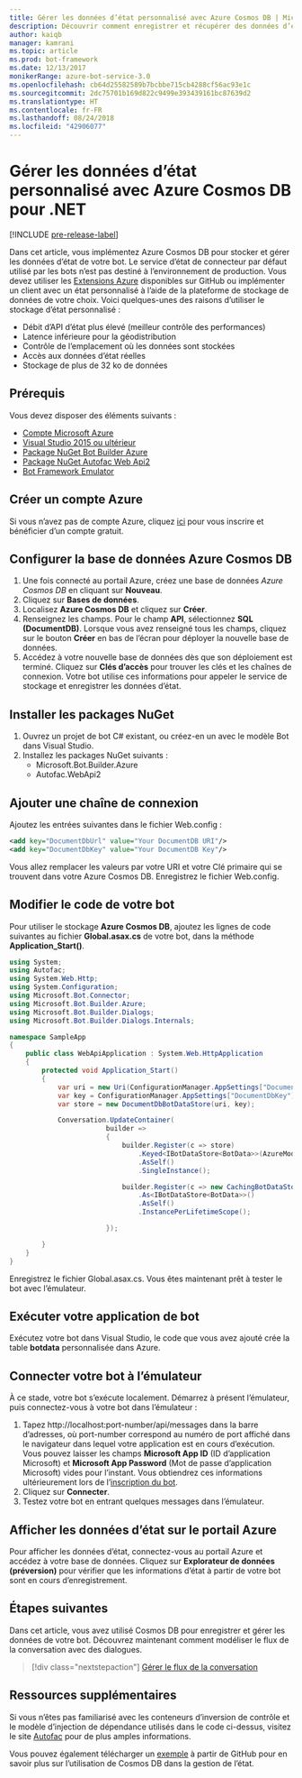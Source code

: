 ```yaml
---
title: Gérer les données d’état personnalisé avec Azure Cosmos DB | Microsoft Docs
description: Découvrir comment enregistrer et récupérer des données d’état avec Azure Cosmos DB par le biais du kit SDK Bot Builder pour .NET
author: kaiqb
manager: kamrani
ms.topic: article
ms.prod: bot-framework
ms.date: 12/13/2017
monikerRange: azure-bot-service-3.0
ms.openlocfilehash: cb64d25582589b7bcbbe715cb4288cf56ac93e1c
ms.sourcegitcommit: 2dc75701b169d822c9499e393439161bc87639d2
ms.translationtype: HT
ms.contentlocale: fr-FR
ms.lasthandoff: 08/24/2018
ms.locfileid: "42906077"
---
```

# <a name="manage-custom-state-data-with-azure-cosmos-db-for-net"></a>Gérer les données d’état personnalisé avec Azure Cosmos DB pour .NET

[!INCLUDE [pre-release-label](../includes/pre-release-label-v3.md)]

Dans cet article, vous implémentez Azure Cosmos DB pour stocker et gérer les données d’état de votre bot. Le service d’état de connecteur par défaut utilisé par les bots n’est pas destiné à l’environnement de production. Vous devez utiliser les [Extensions Azure](https://github.com/Microsoft/BotBuilder-Azure) disponibles sur GitHub ou implémenter un client avec un état personnalisé à l’aide de la plateforme de stockage de données de votre choix. Voici quelques-unes des raisons d’utiliser le stockage d’état personnalisé :
 - Débit d’API d’état plus élevé (meilleur contrôle des performances)
 - Latence inférieure pour la géodistribution
 - Contrôle de l’emplacement où les données sont stockées
 - Accès aux données d’état réelles
 - Stockage de plus de 32 ko de données
 
## <a name="prerequisites"></a>Prérequis
Vous devez disposer des éléments suivants :
 - [Compte Microsoft Azure](https://azure.microsoft.com/en-us/free/)
 - [Visual Studio 2015 ou ultérieur](https://www.visualstudio.com/)
 - [Package NuGet Bot Builder Azure](https://www.nuget.org/packages/Microsoft.Bot.Builder.Azure/)
 - [Package NuGet Autofac Web Api2](https://www.nuget.org/packages/Autofac.WebApi2/)
 - [Bot Framework Emulator](~/bot-service-debug-emulator.md)
 
## <a name="create-azure-account"></a>Créer un compte Azure
Si vous n’avez pas de compte Azure, cliquez [ici](https://azure.microsoft.com/en-us/free/) pour vous inscrire et bénéficier d’un compte gratuit.

## <a name="set-up-the-azure-cosmos-db-database"></a>Configurer la base de données Azure Cosmos DB
1. Une fois connecté au portail Azure, créez une base de données *Azure Cosmos DB* en cliquant sur **Nouveau**. 
2. Cliquez sur **Bases de données**. 
3. Localisez **Azure Cosmos DB** et cliquez sur **Créer**.
4. Renseignez les champs. Pour le champ **API**, sélectionnez **SQL (DocumentDB)**. Lorsque vous avez renseigné tous les champs, cliquez sur le bouton **Créer** en bas de l’écran pour déployer la nouvelle base de données. 
5. Accédez à votre nouvelle base de données dès que son déploiement est terminé. Cliquez sur **Clés d’accès** pour trouver les clés et les chaînes de connexion. Votre bot utilise ces informations pour appeler le service de stockage et enregistrer les données d’état.

## <a name="install-nuget-packages"></a>Installer les packages NuGet
1. Ouvrez un projet de bot C# existant, ou créez-en un avec le modèle Bot dans Visual Studio. 
2. Installez les packages NuGet suivants :
   - Microsoft.Bot.Builder.Azure
   - Autofac.WebApi2

## <a name="add-connection-string"></a>Ajouter une chaîne de connexion 
Ajoutez les entrées suivantes dans le fichier Web.config :
```XML
<add key="DocumentDbUrl" value="Your DocumentDB URI"/>
<add key="DocumentDbKey" value="Your DocumentDB Key"/>
```
Vous allez remplacer les valeurs par votre URI et votre Clé primaire qui se trouvent dans votre Azure Cosmos DB. Enregistrez le fichier Web.config.

## <a name="modify-your-bot-code"></a>Modifier le code de votre bot
Pour utiliser le stockage **Azure Cosmos DB**, ajoutez les lignes de code suivantes au fichier **Global.asax.cs** de votre bot, dans la méthode **Application_Start()**.

```cs
using System;
using Autofac;
using System.Web.Http;
using System.Configuration;
using Microsoft.Bot.Connector;
using Microsoft.Bot.Builder.Azure;
using Microsoft.Bot.Builder.Dialogs;
using Microsoft.Bot.Builder.Dialogs.Internals;

namespace SampleApp
{
    public class WebApiApplication : System.Web.HttpApplication
    {
        protected void Application_Start()
        {
            var uri = new Uri(ConfigurationManager.AppSettings["DocumentDbUrl"]);
            var key = ConfigurationManager.AppSettings["DocumentDbKey"];
            var store = new DocumentDbBotDataStore(uri, key);

            Conversation.UpdateContainer(
                        builder =>
                        {
                            builder.Register(c => store)
                                .Keyed<IBotDataStore<BotData>>(AzureModule.Key_DataStore)
                                .AsSelf()
                                .SingleInstance();

                            builder.Register(c => new CachingBotDataStore(store, CachingBotDataStoreConsistencyPolicy.ETagBasedConsistency))
                                .As<IBotDataStore<BotData>>()
                                .AsSelf()
                                .InstancePerLifetimeScope();

                        });

        }
    }
}
```

Enregistrez le fichier Global.asax.cs. Vous êtes maintenant prêt à tester le bot avec l’émulateur.

## <a name="run-your-bot-app"></a>Exécuter votre application de bot
Exécutez votre bot dans Visual Studio, le code que vous avez ajouté crée la table **botdata** personnalisée dans Azure.

## <a name="connect-your-bot-to-the-emulator"></a>Connecter votre bot à l’émulateur
À ce stade, votre bot s’exécute localement. Démarrez à présent l’émulateur, puis connectez-vous à votre bot dans l’émulateur :
1. Tapez http://localhost:port-number/api/messages dans la barre d’adresses, où port-number correspond au numéro de port affiché dans le navigateur dans lequel votre application est en cours d’exécution. Vous pouvez laisser les champs <strong>Microsoft App ID</strong> (ID d’application Microsoft) et <strong>Microsoft App Password</strong> (Mot de passe d’application Microsoft) vides pour l’instant. Vous obtiendrez ces informations ultérieurement lors de l’[inscription du bot](~/bot-service-quickstart-registration.md).
2. Cliquez sur **Connecter**. 
3. Testez votre bot en entrant quelques messages dans l’émulateur. 

## <a name="view-state-data-on-azure-portal"></a>Afficher les données d’état sur le portail Azure
Pour afficher les données d’état, connectez-vous au portail Azure et accédez à votre base de données. Cliquez sur **Explorateur de données (préversion)** pour vérifier que les informations d’état à partir de votre bot sont en cours d’enregistrement. 

## <a name="next-steps"></a>Étapes suivantes
Dans cet article, vous avez utilisé Cosmos DB pour enregistrer et gérer les données de votre bot. Découvrez maintenant comment modéliser le flux de la conversation avec des dialogues.

> [!div class="nextstepaction"]
> [Gérer le flux de la conversation](bot-builder-dotnet-manage-conversation-flow.md)

## <a name="additional-resources"></a>Ressources supplémentaires
Si vous n’êtes pas familiarisé avec les conteneurs d’inversion de contrôle et le modèle d’injection de dépendance utilisés dans le code ci-dessus, visitez le site [Autofac](http://autofac.readthedocs.io/en/latest/) pour de plus amples informations. 

Vous pouvez également télécharger un [exemple](https://github.com/Microsoft/BotBuilder-Azure/tree/master/CSharp/Samples/DocumentDb) à partir de GitHub pour en savoir plus sur l’utilisation de Cosmos DB dans la gestion de l’état. 
